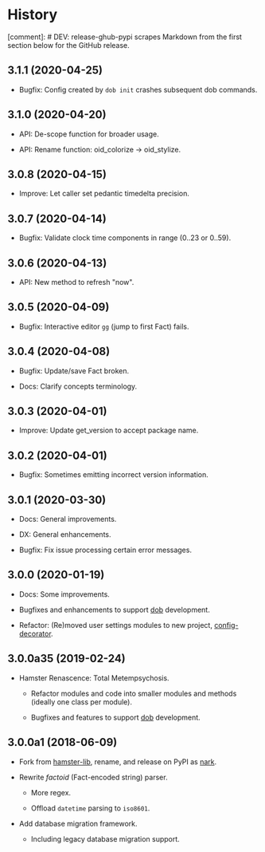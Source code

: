 # History

[comment]: # DEV: release-ghub-pypi scrapes Markdown from the first section below for the GitHub release.

## 3.1.1 (2020-04-25)

- Bugfix: Config created by `dob init` crashes subsequent dob commands.

## 3.1.0 (2020-04-20)

- API: De-scope function for broader usage.

- API: Rename function: oid_colorize → oid_stylize.

## 3.0.8 (2020-04-15)

- Improve: Let caller set pedantic timedelta precision.

## 3.0.7 (2020-04-14)

- Bugfix: Validate clock time components in range (0..23 or 0..59).

## 3.0.6 (2020-04-13)

- API: New method to refresh "now".

## 3.0.5 (2020-04-09)

- Bugfix: Interactive editor `gg` (jump to first Fact) fails.

## 3.0.4 (2020-04-08)

- Bugfix: Update/save Fact broken.

- Docs: Clarify concepts terminology.

## 3.0.3 (2020-04-01)

- Improve: Update get_version to accept package name.

## 3.0.2 (2020-04-01)

- Bugfix: Sometimes emitting incorrect version information.

## 3.0.1 (2020-03-30)

- Docs: General improvements.

- DX: General enhancements.

- Bugfix: Fix issue processing certain error messages.

## 3.0.0 (2020-01-19)

- Docs: Some improvements.

- Bugfixes and enhancements to support [dob](https://github.com/hotoffthehamster/dob) development.

- Refactor: (Re)moved user settings modules to new project, [config-decorator](https://github.com/hotoffthehamster/config-decorator).

## 3.0.0a35 (2019-02-24)

- Hamster Renascence: Total Metempsychosis.

  - Refactor modules and code into smaller modules and methods
    (ideally one class per module).

  - Bugfixes and features to support
    [dob](https://github.com/hotoffthehamster/dob)
    development.

## 3.0.0a1 (2018-06-09)

- Fork from
  [hamster-lib](https://nark.readthedocs.io/en/latest/history-hamster-lib.html),
  rename, and release on PyPI as
  [nark](https://pypi.org/project/nark).

- Rewrite *factoid* (Fact-encoded string) parser.

  - More regex.

  - Offload `datetime` parsing to `iso8601`.

- Add database migration framework.

  - Including legacy database migration support.

